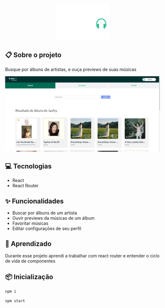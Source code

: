 <p align="center">
  <img src="./src/images/lightLogo.svg" height="120px"/>
</p>

## 📋 Sobre o projeto
Busque por álbuns de artistas, e ouça previews de suas músicas

<img src="./public/main-screen.png" alt="drawing" width="700"/>

## 💻 Tecnologias
- React
- React Router

## ✨ Funcionalidades 
- Buscar por álbuns de um artista
- Ouvir previews da músicas de um álbum
- Favoritar músicas
- Editar configurações de seu perfil

## 🧠 Aprendizado
Durante esse projeto aprendi a trabalhar com react router e entender o ciclo de vida de componentes

## 📦 Inicialização
```bash
npm i
```
```bash 
npm start
```

